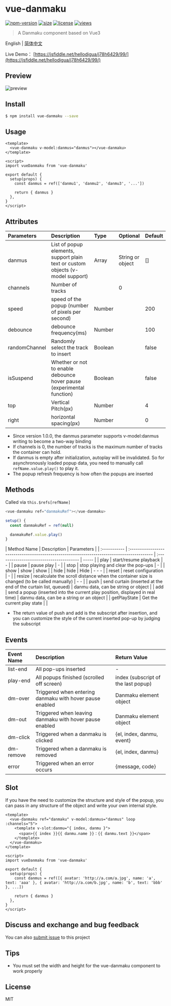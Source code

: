 # vue-danmaku

[![npm-version](https://img.shields.io/npm/v/vue-danmaku.svg)](https://www.npmjs.com/package/vue-danmaku)
[![size](https://img.shields.io/badge/minifiedsize-15kB-blue.svg)](https://www.npmjs.com/package/vue-danmaku)
[![license](https://img.shields.io/npm/l/express.svg)]()
[![views](https://us-central1-trackgit-analytics.cloudfunctions.net/token/ping/l2vhhsgs5ei8uo1hftsl)](https://trackgit.com)

> A Danmaku component based on Vue3

English | [简体中文](https://github.com/hellodigua/vue-danmaku/blob/main/README.md)

Live Demo： [https://jsfiddle.net/hellodigua/j78h6429/99/](https://jsfiddle.net/hellodigua/j78h6429/99/)

## Preview

![preview](https://cdn.jsdelivr.net/gh/hellodigua/cdn/img/vue-danmaku.webp)

## Install

```bash
$ npm install vue-danmaku --save
```

## Usage

```vue
<template>
  <vue-danmaku v-model:danmus="danmus"></vue-danmaku>
</template>

<script>
import vueDanmaku from 'vue-danmaku'

export default {
  setup(props) {
    const danmus = ref(['danmu1', 'danmu2', 'danmu3', '...'])

    return { danmus }
  },
}
</script>
```

## Attributes

| Parameters    | Description                                                                    | Type    | Optional         | Default |
| :------------ | :----------------------------------------------------------------------------- | :------ | :--------------- | :------ |
| danmus        | List of popup elements, support plain text or custom objects (v-model support) | Array   | String or object | []      |
| channels      | Number of tracks                                                               |         | 0                |
| speed         | speed of the popup (number of pixels per second)                               | Number  |                  | 200     |
| debounce      | debounce frequency(ms)                                                         | Number  |                  | 100     |
| randomChannel | Randomly select the track to insert                                            | Boolean |                  | false   |
| isSuspend     | Whether or not to enable debounce hover pause (experimental function)          | Boolean |                  | false   |
| top           | Vertical Pitch(px)                                                             | Number  |                  | 4       |
| right         | horizontal spacing(px)                                                         | Number  |                  | 0       |

- Since version 1.0.0, the danmus parameter supports v-model:danmus writing to become a two-way binding
- If channels is 0, the number of tracks is the maximum number of tracks the container can hold.
- If danmus is empty after initialization, autoplay will be invalidated. So for asynchronously loaded popup data, you need to manually call `refName.value.play()` to play it.
- The popup refresh frequency is how often the popups are inserted

## Methods

Called via `this.$refs[refName]`

```js
<vue-danmaku ref="danmakuRef"></vue-danmaku>

setup() {
  const danmakuRef = ref(null)

  danmakuRef.value.play()
}
```

| Method Name  | Description                                                                                | Parameters                               |
| :----------- | :----------------------------------------------------------------------------------------- | :--------------------------------------- | ----- |
| play         | start/resume playback                                                                      | -                                        |
| pause        | pause play                                                                                 | -                                        |
| stop         | stop playing and clear the pop-ups                                                         | -                                        |
| show         | show                                                                                       | show                                     |
| hide         | hide                                                                                       | Hide                                     | - - - |
| reset        | reset configuration                                                                        | -                                        |
| resize       | recalculate the scroll distance when the container size is changed (to be called manually) | - -                                      |
| push         | send curtain (inserted at the end of the curtain list, queued)                             | danmu data, can be string or object      |
| add          | send a popup (inserted into the current play position, displayed in real time)             | danmu data, can be a string or an object |
| getPlayState | Get the current play state                                                                 |                                          |

- The return value of push and add is the subscript after insertion, and you can customize the style of the current inserted pop-up by judging the subscript

## Events

| Event Name | Description                                              | Return Value                        |
| :--------- | :------------------------------------------------------- | :---------------------------------- |
| list-end   | All pop-ups inserted                                     | -                                   |
| play-end   | All popups finished (scrolled off screen)                | index (subscript of the last popup) |
| dm-over    | Triggered when entering danmaku with hover pause enabled | Danmaku element object              |
| dm-out     | Triggered when leaving danmaku with hover pause enabled  | Danmaku element object              |
| dm-click   | Triggered when a danmaku is clicked                      | {el, index, danmu, event}           |
| dm-remove  | Triggered when a danmaku is removed                      | {el, index, danmu}                  |
| error      | Triggered when an error occurs                           | {message, code}                     |

## Slot

If you have the need to customize the structure and style of the popup, you can pass in any structure of the object and write your own internal style.

```vue
<template>
  <vue-danmaku ref="danmaku" v-model:danmus="danmus" loop :channels="5">
    <template v-slot:danmu="{ index, danmu }">
      <span>{{ index }}{{ danmu.name }}：{{ danmu.text }}</span>
    </template>
  </vue-danmaku>
</template>

<script>
import vueDanmaku from 'vue-danmaku'

export default {
  setup(props) {
    const danmus = ref([{ avatar: 'http://a.com/a.jpg', name: 'a', text: 'aaa' }, { avatar: 'http://a.com/b.jpg', name: 'b', text: 'bbb' }, ...])

    return { danmus }
  },
}
</script>
```

## Discuss and exchange and bug feedback

You can also [submit issue](https://github.com/hellodigua/vue-danmaku/issues) to this project

## Tips

- You must set the width and height for the vue-danmaku component to work properly

## License

MIT
